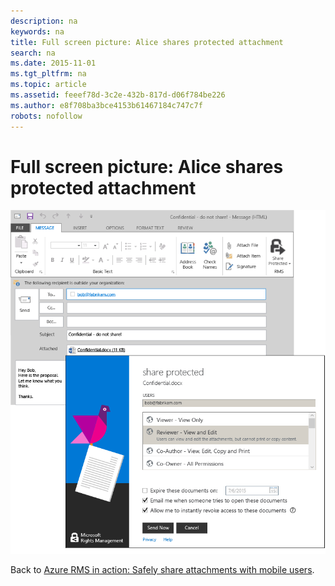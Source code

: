 ```yaml
---
description: na
keywords: na
title: Full screen picture: Alice shares protected attachment
search: na
ms.date: 2015-11-01
ms.tgt_pltfrm: na
ms.topic: article
ms.assetid: feeef78d-3c2e-432b-817d-d06f784be226
ms.author: e8f708ba3bce4153b61467184c747c7f
robots: nofollow
---
```

# Full screen picture: Alice shares protected attachment
![](../Image/AzRMS_StoryboardEmaill1.PNG)

Back to [Azure RMS in action: Safely share attachments with mobile users](http://technet.microsoft.com/library/jj585026.aspx).

